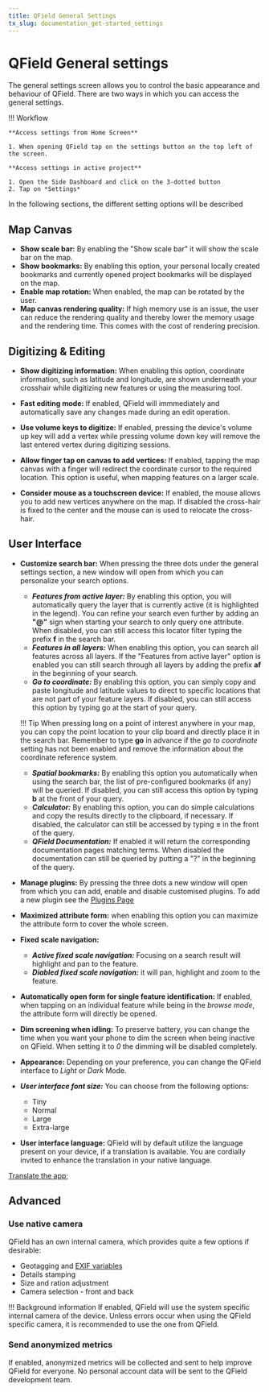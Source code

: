 ```yaml
---
title: QField General Settings
tx_slug: documentation_get-started_settings
---
```


# QField General settings

The general settings screen allows you to control the basic appearance and behaviour of QField.
There are two ways in which you can access the general settings.

!!! Workflow

    **Access settings from Home Screen**

    1. When opening QField tap on the settings button on the top left of the screen.

    **Access settings in active project**

    1. Open the Side Dashboard and click on the 3-dotted button
    2. Tap on *Settings*

In the following sections, the different setting options will be described

## Map Canvas

- **Show scale bar:** By enabling the "Show scale bar" it will show the scale bar on the map.
- **Show bookmarks:** By enabling this option, your personal locally created bookmarks and currently opened project bookmarks will be displayed on the map.
- **Enable map rotation:** When enabled, the map can be rotated by the user.
- **Map canvas rendering quality:** If high memory use is an issue, the user can reduce the rendering quality and thereby lower the memory usage and the rendering time.
This comes with the cost of rendering precision.

## Digitizing & Editing

- **Show digitizing information:** When enabling this option, coordinate information, such as latitude and longitude, are shown underneath your crosshair while digitizing new features or using the measuring tool.
- **Fast editing mode:** If enabled, QField will immmediately and automatically save any changes made during an edit operation.
- **Use volume keys to digitize:** If enabled, pressing the device's volume up key will add a vertex while pressing volume down key will remove the last entered vertex during digitizing sessions.
- **Allow finger tap on canvas to add vertices:** If enabled, tapping the map canvas with a finger will redirect the coordinate cursor to the required location.
This option is useful, when mapping features on a larger scale.

- **Consider mouse as a touchscreen device:** If enabled, the mouse allows you to add new vertices anywhere on the map.
If disabled the cross-hair is fixed to the center and the mouse can is used to relocate the cross-hair.

## User Interface

- **Customize search bar:** When pressing the three dots under the general settings section, a new window will open from which you can personalize your search options.
     - ***Features from active layer:*** By enabling this option, you will automatically query the layer that is currently active (it is highlighted in the legend).
     You can refine your search even further by adding an **"@"** sign when starting your search to only query one attribute.
     When disabled, you can still access this locator filter typing the prefix **f** in the search bar.
     - ***Features in all layers:*** When enabling this option, you can search all features across all layers.
     If the "Features from active layer" option is enabled you can still search through all layers by adding the prefix **af** in the beginning of your search.
     - ***Go to coordinate:*** By enabling this option, you can simply copy and paste longitude and latitude values to direct to specific locations that are not part of your feature layers.
     If disabled, you can still access this option by typing go at the start of your query.

    !!! Tip
        When pressing long on a point of interest anywhere in your map, you can copy the point location to your clip board and directly place it in the search bar.
        Remember to type **go** in advance if the *go to coordinate* setting has not been enabled and remove the information about the coordinate reference system.

    - ***Spatial bookmarks:*** By enabling this option you automatically when using the search bar, the list of pre-configured bookmarks (if any) will be queried.
    If disabled, you can still access this option by typing **b** at the front of your query.
    - ***Calculator:*** By enabling this option, you can do simple calculations and copy the results directly to the clipboard, if necessary.
    If disabled, the calculator can still be accessed by typing **=** in the front of the query.
    - ***QField Documentation:*** If enabled it will return the corresponding documentation pages matching terms.
    When disabled the documentation can still be queried by putting a "?" in the beginning of the query.

- **Manage plugins:** By pressing the three dots a new window will open from which you can add, enable and disable customised plugins.
To add a new plugin see the [Plugins Page](../how-to/plugins.md#project-plugins)
- **Maximized attribute form:** when enabling this option you can maximize the attribute form to cover the whole screen.
- **Fixed scale navigation:**
    - ***Active fixed scale navigation:*** Focusing on a search result will highlight and pan to the feature.
    - ***Diabled fixed scale navigation:*** it will pan, highlight and zoom to the feature.
- **Automatically open form for single feature identification:** If enabled, when tapping on an individual feature while being in the *browse mode*, the attribute form will directly be opened.
- **Dim screening when idling:** To preserve battery, you can change the time when you want your phone to dim the screen when being inactive on QField.
When setting it to *0* the dimming will be disabled completely.
- **Appearance:** Depending on your preference, you can change the QField interface to *Light* or *Dark* Mode.
- ***User interface font size:*** You can choose from the following options:
    - Tiny
    - Normal
    - Large
    - Extra-large

- **User interface language:** QField will by default utilize the language present on your device, if a translation is available.
You are cordially invited to enhance the translation in your native language.

[Translate the app](https://explore.transifex.com/opengisch/qfield-for-qgis/); <!-- markdown-link-check-disable-line -->

## Advanced

### Use native camera

QField has an own internal camera, which provides quite a few options if desirable:

- Geotagging and [EXIF variables](../reference/exif.md)
- Details stamping
- Size and ration adjustment
- Camera selection - front and back

!!! Background information
    If enabled, QField will use the system specific internal camera of the device.
    Unless errors occur when using the QField specific camera, it is recommended to use the one from QField.

### Send anonymized metrics

If enabled, anonymized metrics will be collected and sent to help improve QField for everyone.
No personal account data will be sent to the QField development team.
